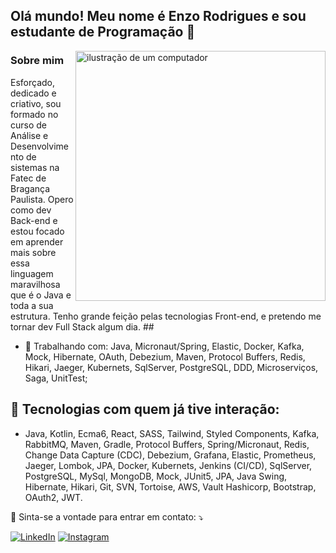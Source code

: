 ## Olá mundo! Meu nome é Enzo Rodrigues e sou estudante de Programação 👋
<img src="https://raw.githubusercontent.com/MicaelliMedeiros/micaellimedeiros/master/image/computer-illustration.png" alt="ilustração de um computador" min-width="400px" max-width="400px" width="400px" align="right">

### Sobre mim
<p align="left">
Esforçado, dedicado e criativo, sou formado no curso de Análise e Desenvolvimento de sistemas na Fatec de Bragança Paulista. Opero como dev Back-end e estou focado em aprender mais sobre essa linguagem maravilhosa que é o Java e toda a sua estrutura. Tenho grande feição pelas tecnologias Front-end, e pretendo me tornar dev Full Stack algum dia.
##

- 🔭 Trabalhando com: Java, Micronaut/Spring, Elastic, Docker, Kafka, Mock, Hibernate, OAuth, Debezium, Maven, Protocol Buffers, Redis, Hikari, Jaeger, Kubernets, SqlServer, PostgreSQL, DDD, Microserviços, Saga, UnitTest;

<h2 align="left">
 🦄 Tecnologias com quem já tive interação:
</h2>

- Java, Kotlin, Ecma6, React, SASS, Tailwind, Styled Components, Kafka, RabbitMQ, Maven, Gradle, Protocol Buffers, Spring/Micronaut, Redis, Change Data Capture (CDC), Debezium, Grafana, Elastic, Prometheus, Jaeger, Lombok, JPA, Docker, Kubernets, Jenkins (CI/CD), SqlServer, PostgreSQL, MySql, MongoDB, Mock, JUnit5, JPA, Java Swing, Hibernate, Hikari, Git, SVN, Tortoise, AWS, Vault Hashicorp, Bootstrap, OAuth2, JWT.
  
<p align="left">
  💌 Sinta-se a vontade para entrar em contato: ⤵️
</p>

<a href="https://www.linkedin.com/in/enzo-rodrigues-166875199/" title="LinkedIn" target="_blank">
<img src="https://img.shields.io/badge/LinkedIn-0077B5?style=for-the-badge&logo=linkedin&logoColor=white" alt="LinkedIn"/></a>

<a href="https://www.instagram.com/enzo_rdrigues/" title="Instagram" target="_blank">
<img src="https://img.shields.io/badge/Instagram-E4405F?style=for-the-badge&logo=instagram&logoColor=white" alt="Instagram"/></a>
<br>
<br>
